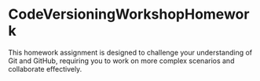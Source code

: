 # CodeVersioningWorkshopHomework
This homework assignment is designed to challenge your understanding of Git and GitHub, requiring you to work on more complex scenarios and collaborate effectively.
